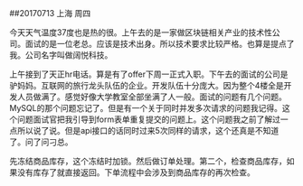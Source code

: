##20170713  上海   周四  

今天天气温度37度也是热的很。上午去的是一家做区块链相关产业的技术性公司。面试的是一位老总。应该是技术出身。所以技术要求比较严格。也算是提点了我。公司名字叫做阔悦科技。

上午接到了天正hr电话。算是有了offer下周一正式入职。下午去的面试的公司是驴妈妈。互联网的旅行龙头队伍的企业。开发队伍十分庞大。因为整个4楼全是开发人员做满了。感觉好像大学教室全部坐满了人一般。面试的问题有几个问题。MySQL的那个问题忘记了。但是有一个关于同时并发多次请求的问题我记得。这个问题面试官把我引导到form表单重复提交的问题上。这个问题我之前了解过一点所以说了说。但是api接口的话同时过来5次同样的请求，这个还真是不知道了。问了问刁总。


先冻结商品库存，这个冻结时加锁。然后做订单处理。第二个，检查商品库存，如果没有库存了就直接返回。下单流程中会涉及到商品库存的再次检查。


